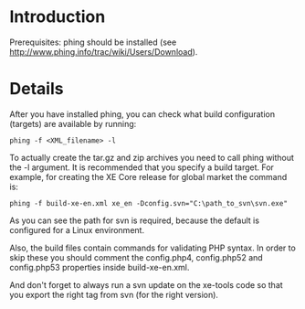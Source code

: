 # Introduction #

Prerequisites: phing should be installed (see http://www.phing.info/trac/wiki/Users/Download).

# Details #

After you have installed phing, you can check what build configuration (targets) are available by running:
```
phing -f <XML_filename> -l
```
To actually create the tar.gz and zip archives you need to call phing without the -l argument. It is recommended that you specify a build target. For example, for creating the XE Core release for global market the command is:
```
phing -f build-xe-en.xml xe_en -Dconfig.svn="C:\path_to_svn\svn.exe"
```
As you can see the path for svn is required, because the default is configured for a Linux environment.

Also, the build files contain commands for validating PHP syntax. In order to skip these you should comment the config.php4, config.php52 and config.php53 properties inside build-xe-en.xml.

And don't forget to always run a svn update on the xe-tools code so that you export the right tag from svn (for the right version).